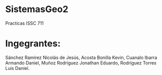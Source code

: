 # SistemasGeo2
 Practicas ISSC 711
# Ingegrantes:
Sánchez Ramírez Nicolás de Jesús, 
Acosta Bonilla Kevin, 
Cuanalo Ibarra Armando Daniel, 
Muñoz Rodríguez Jonathan Eduardo, 
Rodríguez Torres Luis Daniel.
